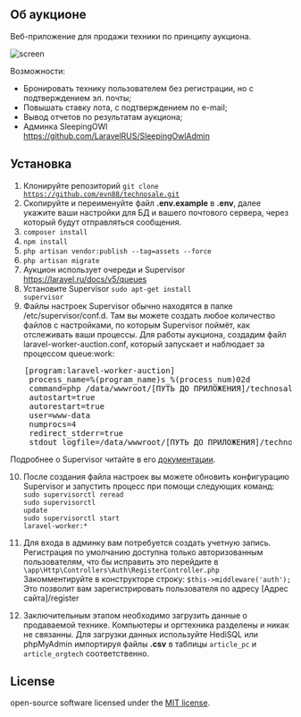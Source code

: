 ## Об аукционе

Веб-приложение для продажи техники по принципу аукциона.

![screen](/public/images/uploads/screen.png)

Возможности: 
- Бронировать технику пользователем без регистрации, но с подтверждением эл. почты;
- Повышать ставку лота, с подтверждением по e-mail;
- Вывод отчетов по результатам аукциона;
- Админка SleepingOWl https://github.com/LaravelRUS/SleepingOwlAdmin

## Установка
1. Клонируйте репозиторий <code>git clone https://github.com/evn88/technosale.git</code>
2. Скопируйте и переименуйте файл <b>.env.example</b>  в <b>.env</b>, далее укажите ваши настройки для БД и вашего почтового сервера, через который будут отправляться сообщения.
3. <code>composer install</code>
4. <code>npm install</code>
5. <code>php artisan vendor:publish --tag=assets --force</code>
6. <code>php artisan migrate</code>
7. Аукцион использует очереди и Supervisor https://laravel.ru/docs/v5/queues
8. Установите Supervisor <code>sudo apt-get install supervisor</code>
9. Файлы настроек Supervisor обычно находятся в папке /etc/supervisor/conf.d. Там вы можете создать любое количество файлов с настройками, по которым Supervisor поймёт, как отслеживать ваши процессы. Для работы аукциона, создадим файл laravel-worker-auction.conf, который запускает и наблюдает за процессом queue:work:
<pre>
   [program:laravel-worker-auction]
    process_name=%(program_name)s_%(process_num)02d
    command=php /data/wwwroot/[ПУТЬ ДО ПРИЛОЖЕНИЯ]/technosale/artisan queue:work --sleep=3 --tries=3 --daemon
    autostart=true
    autorestart=true
    user=www-data
    numprocs=4
    redirect_stderr=true
    stdout_logfile=/data/wwwroot/[ПУТЬ ДО ПРИЛОЖЕНИЯ]/technosale/storage/logs/worker.log
</pre>
Подробнее о Supervisor читайте в его [документации](http://supervisord.org/index.html).

10. После создания файла настроек вы можете обновить конфигурацию Supervisor и запустить процесс при помощи следующих команд: <br>
    <code>sudo supervisorctl reread</code><br>
    <code>sudo supervisorctl update</code><br>
    <code>sudo supervisorctl start laravel-worker:*</code>

11. Для входа в админку вам потребуется создать учетную запись. Регистрация по умолчанию доступна только авторизованным пользователям, что бы исправить это перейдите в <code>\app\Http\Controllers\Auth\RegisterController.php </code>
    Закомментируйте в конструкторе строку:
    <code>$this->middleware('auth');</code>
    Это позволит вам зарегистрировать пользователя по адресу [Адрес сайта]/register

12. Заключительным этапом необходимо загрузить данные о продаваемой технике. Компьютеры и оргтехника разделены и никак не связанны. Для загрузки данных используйте HediSQL или phpMyAdmin импортируя файлы <b>.csv</b> в таблицы <code>article_pc</code> и <code>article_orgtech</code> соответственно.
## License

open-source software licensed under the [MIT license](https://opensource.org/licenses/MIT).
